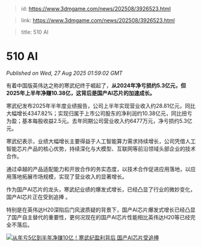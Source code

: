 > id: https://www.3dmgame.com/news/202508/3926523.html

> link: https://www.3dmgame.com/news/202508/3926523.html

> title: 510 AI

# 510 AI
_Published on Wed, 27 Aug 2025 01:59:02 GMT_

有着中国版英伟达之称的寒武纪终于崛起了，**从2024年净亏损约5.3亿元，但2025年上半年净赚10.38亿，这背后是国产AI芯片的加速成长。**

寒武纪发布2025年半年度业绩报告，公司上半年实现营业收入约28.81亿元，同比大幅增长4347.82%；实现归属于上市公司股东的净利润约10.38亿元，同比扭亏为盈；基本每股收益2.5元。去年同期公司营业收入约6477万元，净亏损约5.3亿元。

寒武纪表示，业绩大幅增长主要得益于人工智能算力需求持续增长，公司凭借人工智能芯片产品的核心优势，持续深化与大模型、互联网等前沿领域头部企业的技术合作。

通过卓越的产品适配能力和开放合作的务实态度，以技术合作促进应用落地，以应用落地拓展市场规模，实现了营业收入的显著增长。

作为国产AI芯片的龙头，寒武纪业绩的爆发式增长，已经凸显了行业的微妙变化，国产AI芯片正在受到追捧 。

特别是在英伟达H20深陷后门风波质疑的背景下，国产AI芯片爆发式增长已经凸显了国产自主替代的重要性，更何况现在的国产AI芯片性能相比英伟达H20等已经完全不落后。

[![从年亏5亿到半年净赚10亿！寒武纪盈利背后 国产AI芯片受追捧](https://img.3dmgame.com/uploads/images/xiaz/20250827/1756259859_311429.jpg)](https://img1.mydrivers.com/img/20250827/9483a2c90d5e4be0981530af7a22e347.jpg)
